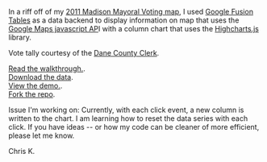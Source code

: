 In a riff off of my [2011 Madison Mayoral Voting map](https://github.com/chrislkeller/2011-Madison-Mayoral-Voting), I used [Google Fusion Tables](http://www.google.com/fusiontables/) as a data backend to display information on map that uses the [Google Maps javascript AP](http://code.google.com/apis/maps/documentation/javascript/)I with a column chart that uses the [Highcharts.js](http://www.highcharts.com/) library.

<p class="small">Vote tally courtesy of the <a href="http://www.countyofdane.com/clerk/elect2011b.html#race14">Dane County Clerk</a>.</p>
<p class="small"><a href="http://www.chrislkeller.com/walkthrough-using-fusiontables-to-power-highc">Read the walkthrough.</a>.<br />
<a href="https://www.google.com/fusiontables/DataSource?docid=1nsgSp3jNmPIdcy602joFVQMTtuZHfHIeDvaHnQ&hl=en_US">Download the data</a>.<br />
<a href="http://www.projects.chrislkeller.com/ft-highcharts/">View the demo.</a>.<br />
<a href="https://github.com/chrislkeller/Fusion-Tables-To-Highcharts">Fork the repo</a>.</p>


Issue I'm working on: Currently, with each click event, a new column is written to the chart. I am learning how to reset the data series with each click. If you have ideas -- or how my code can be cleaner of more efficient, please let me know.

Chris K.